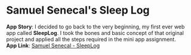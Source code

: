 # Samuel Senecal's Sleep Log 
**App Story**: I decided to go back to the very beginning, my first ever web app called **SleepLog**. I took the bones and basic concept of that original project and applied all the steps required in the mini app assignment. 
<br>
**App Link**: [Samuel Senecal - SleepLog](https://github.com/SSenecal01/sleeplog-mini-app.git)
